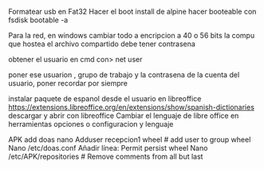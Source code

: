 Formatear usb en Fat32
Hacer el boot install de alpine
hacer booteable con fsdisk bootable -a

Para la red, en windows cambiar todo a encripcion a 40 o 56 bits
la compu que hostea el archivo compartido debe tener contrasena

obtener el usuario en cmd con>  net user

poner ese usuarion , grupo de trabajo y la contrasena de la cuenta del usuario, poner recordar por siempre

instalar paquete de espanol desde el usuario en libreoffice
https://extensions.libreoffice.org/en/extensions/show/spanish-dictionaries
descargar y abrir con libreoffice
Cambiar el lenguaje de libre office en herramientas opciones o configuracion y lenguaje

APK add doas nano
Adduser recepcion1 wheel # add user to group wheel 
Nano /etc/doas.conf
Añadir línea:
Permit persist wheel
Nano /etc/APK/repositories # Remove comments from all but last

